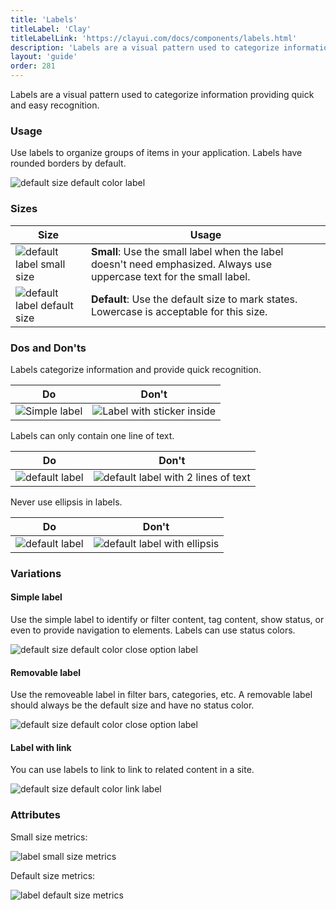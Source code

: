 ```yaml
---
title: 'Labels'
titleLabel: 'Clay'
titleLabelLink: 'https://clayui.com/docs/components/labels.html'
description: 'Labels are a visual pattern used to categorize information providing quick and easy recognition.'
layout: 'guide'
order: 281
---
```


Labels are a visual pattern used to categorize information providing quick and easy recognition.

### Usage

Use labels to organize groups of items in your application. Labels have rounded borders by default.

![default size default color label](/images/lexicon/Labels.jpg)

### Sizes

| Size                                                            | Usage                                                                                                                 |
| --------------------------------------------------------------- | --------------------------------------------------------------------------------------------------------------------- |
| ![default label small size](/images/lexicon/LabelSmall.jpg)     | **Small**: Use the small label when the label doesn't need emphasized. Always use uppercase text for the small label. |
| ![default label default size](/images/lexicon/LabelDefault.jpg) | **Default**: Use the default size to mark states. Lowercase is acceptable for this size.                              |

### Dos and Don'ts

Labels categorize information and provide quick recognition.

| Do | Don't |
| -- | ----- |
| ![Simple label](/images/lexicon/LabelSmallDo.jpg) | ![Label with sticker inside](/images/lexicon/LabelSmallDont.jpg) |

<!--
<div class="row">
	<div class="dodont col-lg">
		<img class="do" src="/images/lexicon/LabelSmallDo.jpg" alt="Simple label">
		<p class="do">Do</p>
	</div>
	<div class="dodont col-lg">
		<img class="dont" src="/images/lexicon/LabelSmallDont.jpg" alt="Label with sticker inside">
		<p class="dont">Don't</p>
	</div>
</div> -->

Labels can only contain one line of text.

| Do | Don't |
| -- | ----- |
| ![default label](/images/lexicon/LabelTextDo.jpg) | ![default label with 2 lines of text](/images/lexicon/LabelTextDontLines.jpg) |

<!--
<div class="row">
	<div class="dodont col-lg">
		<img class="do" src="/images/lexicon/LabelTextDo.jpg" alt="default label">
		<p class="do">Do</p>
	</div>
	<div class="dodont col-lg">
		<img class="dont" src="/images/lexicon/LabelTextDontLines.jpg" alt="default label with 2 lines of text">
		<p class="dont">Don't</p>
	</div>
</div> -->

Never use ellipsis in labels.

| Do | Don't |
| -- | ----- |
| ![default label](/images/lexicon/LabelTextDo.jpg) | ![default label with ellipsis](/images/lexicon/LabelTextDontEllipsis.jpg) |

<!--
<div class="row">
	<div class="dodont col-lg">
		<img class="do" src="/images/lexicon/LabelTextDo.jpg" alt="default label">
		<p class="do">Do</p>
	</div>
	<div class="dodont col-lg">
		<img class="dont" src="/images/lexicon/LabelTextDontEllipsis.jpg" alt="default label with ellipsis">
		<p class="dont">Don't</p>
	</div>
</div>
 -->

### Variations

#### Simple label

Use the simple label to identify or filter content, tag content, show status, or even to provide navigation to elements. Labels can use status colors.

![default size default color close option label](/images/lexicon/LabelDefault.jpg)

#### Removable label

Use the removeable label in filter bars, categories, etc. A removable label should always be the default size and have no status color.

![default size default color close option label](/images/lexicon/LabelRemovable.jpg)

#### Label with link

You can use labels to link to link to related content in a site.

![default size default color link label](/images/lexicon/LabelLink.jpg)

### Attributes

Small size metrics:

![label small size metrics](/images/lexicon/LabelSmallMetrics.jpg)

Default size metrics:

![label default size metrics](/images/lexicon/LabelMetrics.jpg)
